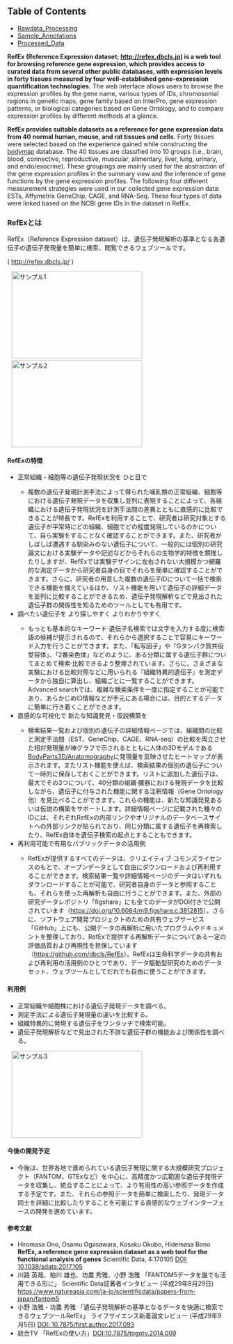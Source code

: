 ## Table of Contents
- [Rawdata_Processing](https://github.com/hiromasaono/RefEx/tree/master/Rawdata_Processing)
- [Sample_Annotations](https://github.com/hiromasaono/RefEx/tree/master/Sample_Annotations)
- [Processed_Data](https://github.com/hiromasaono/RefEx/tree/master/Processed_Data)

<p><strong>RefEx (Reference Expression dataset; <a href="http://refex.dbcls.jp">http://refex.dbcls.jp</a>) is a web tool for browsing reference gene expression, which provides access to curated data from several other public databases, with expression levels in forty tissues measured by four well-established gene-expression quantification technologies.</strong> The web interface allows users to browse the expression profiles by the gene name, various types of IDs, chromosomal regions in genetic maps, gene family based on InterPro, gene expression patterns, or biological categories based on Gene Ontology, and to compare expression profiles by different methods at a glance. </p>
<p><strong>RefEx provides suitable datasets as a reference for gene expression data from 40 normal human, mouse, and rat tissues and cells.</strong> Forty tissues were selected based on the experience gained while constructing the <a href="http://dx.doi.org/10.1093/nar/gkj137" target="_blank">bodymap</a> database. The 40 tissues are classified into 10 groups (i.e., brain, blood, connective, reproductive, muscular, alimentary, liver, lung, urinary, and endo/exocrine). These groupings are mainly used for the abstraction of the gene expression profiles in the summary view and the inference of gene functions by the gene expression profiles. The following four different measurement strategies were used in our collected gene expression data: ESTs, Affymetrix GeneChip, CAGE, and RNA-Seq. These four types of data were linked based on the NCBI gene IDs in the dataset in RefEx.</p>

<h3>RefExとは</h3>
	<p>RefEx（Reference Expression dataset）は、遺伝子発現解析の基準となる各遺伝子の遺伝子発現量を簡単に検索、閲覧できるウェブツールです。</p>
	<p>( <a title="http://refex.dbcls.jp/" href="http://refex.dbcls.jp/" target="_blank">http://refex.dbcls.jp/</a> )</p>
	<img src="http://dbcls.rois.ac.jp/wp-content/uploads/2014/05/RefEx1.png" alt="サンプル1" width="300" height="200" hspace="10"/>　<img src="http://dbcls.rois.ac.jp/wp-content/uploads/2014/05/RefEx2.png" alt="サンプル2"  width="300" height="200" hspace="10"/>
<h4>RefExの特徴</h4>
	<ul>
		<li>正常組織・細胞等の遺伝子発現状況を ひと目で</li>
			<ul>
				<li>複数の遺伝子発現計測手法によって得られた哺乳類の正常組織、細胞等における遺伝子発現データを収集し並列に表現することによって、各組織における遺伝子発現状況を計測手法間の差異とともに直感的に比較できることが特長です。RefExを利用することで、研究者は研究対象とする遺伝子が平常時にどの組織、細胞でどの程度発現しているのかについて、自ら実験をすることなく確認することができます。また、研究者がしばしば遭遇する馴染みのない遺伝子について、一般的には個別の研究論文における実験データや記述などからそれらの生物学的特徴を類推したりしますが、RefExでは実験デザインに左右されない大規模かつ網羅的な測定データから研究者自身の目でそれらを簡単に確認することができます。さらに、研究者の用意した複数の遺伝子IDについて一括で検索できる機能を備えているほか、リスト機能を用いて遺伝子の詳細データを並列に比較することができるため、遺伝子発現解析などで見出された遺伝子群の関係性を知るためのツールとしても有用です。</li>
			</ul>
		<li>調べたい遺伝子を より探しやすく よりわかりやすく</li>
			<ul>
				<li>もっとも基本的なキーワード·遺伝子名検索では文字を入力する度に検索語の候補が提示されるので、それらから選択することで容易にキーワード入力を行うことができます。また、「転写因子」や「Gタンパク質共役受容体」、「2番染色体」などのように、ある分類に属する遺伝子群についてまとめて検索·比較できるよう整理されています。さらに、さまざまな実験における比較対照などに用いられる『組織特異的遺伝子』を測定データから独自に算出し、組織ごとに一覧することができます。Advanced searchでは、複雑な検索条件を一度に指定することが可能であり、あらかじめID情報などが手元にある場合には、目的とするデータに簡単に行き着くことができます。</li>
			</ul>
		<li>直感的な可視化で 新たな知識発見・仮説構築を</li>
			<ul>
				<li>検索結果一覧および個別の遺伝子の詳細情報ページでは、組織間の比較と測定手法間（EST、GeneChip、CAGE、RNA-seq）の比較を両立させた相対発現量が棒グラフで示されるとともに人体の3Dモデルである<a href="http://lifesciencedb.jp/bp3d/">BodyParts3D/Anatomography</a>に発現量を反映させたヒートマップが表示されます。またリスト機能を使えば、検索結果の個別の遺伝子について一時的に保存しておくことができます。リストに追加した遺伝子は、最大でその3つについて、40分類の組織·臓器における発現データを比較しながら、遺伝子に付与された機能に関する注釈情報（Gene Ontology他）を見比べることができます。これらの機能は、新たな知識発見あるいは仮説の構築をサポートします。詳細情報ページに記載された種々のIDには、それぞれRefExの内部リンクやオリジナルのデータベースサイトへの外部リンクが貼られており、同じ分類に属する遺伝子を再検索したり、RefEx自体を遺伝子検索の起点とすることもできます。</li>
			</ul>
		<li>再利用可能で有用なパブリックデータの活用例</li>
			<ul>
				<li>RefExが提供するすべてのデータは、クリエイティブ·コモンズライセンスのもとで、オープンデータとして自由にダウンロードおよび再利用することができます。検索結果一覧や詳細情報ページのデータはいずれもダウンロードすることが可能で、研究者自身のデータと参照することも、それらを使った再解析も自由に行うことができます。また、外部の研究データレポジトリ「figshare」にも全てのデータがDOI付きで公開されています（<a href="https://doi.org/10.6084/m9.figshare.c.3812815" target="_blank">https://doi.org/10.6084/m9.figshare.c.3812815</a>）。さらに、ソフトウェア開発プロジェクトのための共有ウェブサービス「GitHub」上にも、公開データの再解析に用いたプログラムやドキュメントを整理しており、RefExで提供する再解析データについてある一定の評価品質および再現性を担保しています（<a href="https://github.com/dbcls/RefEx" target="_blank">https://github.com/dbcls/RefEx</a>）。RefExは生命科学データの共有および再利用の活用例のひとつであり、データ駆動型研究のためのデータセット、ウェブツールとしてだれでも自由に使うことができます。</li>
			</ul>
	</ul>
<h4>利用例</h4>
	<p>
	<ul>
		<li>正常組織や細胞株における遺伝子発現データを調べる｡</li>
		<li>測定手法による遺伝子発現量の違いを比較する｡</li>
		<li>組織特異的に発現する遺伝子をワンタッチで検索可能｡</li>
		<li>遺伝子発現解析などで見出された不詳な遺伝子群の機能および関係性を調べる｡</li>
	</ul>
	<img src="http://dbcls.rois.ac.jp/wp-content/uploads/2014/05/RefEx3.png" alt="サンプル3" width="300" height="200" hspace="10" align="left"/>
	<br clear="left">
	</p>
<h4>今後の開発予定</h4>
	<ul>
		<li>今後は、世界各地で進められている遺伝子発現に関する大規模研究プロジェクト（FANTOM、GTExなど）を中心に、高精度かつ広範囲な遺伝子発現データを収集し、統合することによって、より有用性の高い参照データを作成する予定です。また、それらの参照データを簡単に検索したり、発現データ同士を詳細に比較したりすることを可能にする直感的なウェブインターフェースの開発を進めています。</li>
</ul>
<h4>参考文献</h4>
<ul>
	<li>Hiromasa Ono, Osamu Ogasawara, Kosaku Okubo, Hidemasa Bono
<strong>RefEx, a reference gene expression dataset as a web tool for the functional analysis of genes</strong>
Scientific Data, 4:170105
<a target=_blank href="http://doi.org/10.1038/sdata.2017.105">DOI: 10.1038/sdata.2017.105</a></li>
	<li>川路 英哉、粕川 雄也、坊農 秀雅、小野 浩雅 「FANTOM5データを誰でも活用できる形に」 Scientific Data誌著者インタビュー (平成29年8月29日) 
<a href="https://www.natureasia.com/ja-jp/scientificdata/papers-from-japan/fantom5" target="_blank">https://www.natureasia.com/ja-jp/scientificdata/papers-from-japan/fantom5</a></li>
        <li>小野 浩雅・坊農 秀雅 「遺伝子発現解析の基準となるデータを快適に検索できるウェブツールRefEx」 ライフサイエンス新着論文レビュー (平成29年9月5日) 
<a href="http://doi.org/10.7875/first.author.2017.093" target="_blank">DOI: 10.7875/first.author.2017.093</a></li>
<li>統合TV 「RefExの使い方」<a href="http://doi.org/10.7875/togotv.2014.009" target="_blank">DOI:10.7875/togotv.2014.009</a></li>
</ul>
